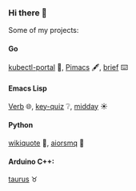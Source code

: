 ### Hi there 👋

Some of my projects:

#### Go
[kubectl-portal](https://github.com/federicotdn/kubectl-portal) 🚪, [Pimacs](https://github.com/federicotdn/pimacs) 🖋️, [brief](https://github.com/federicotdn/brief) ⌨️

#### Emacs Lisp
[Verb](https://github.com/federicotdn/verb) 🌐, [key-quiz](https://github.com/federicotdn/key-quiz) ❔, [midday](https://github.com/federicotdn/midday) ☀️

#### Python
[wikiquote](https://github.com/federicotdn/wikiquote) 💬, [aiorsmq](https://github.com/federicotdn/aiorsmq) 📘

#### Arduino C++:
[taurus](https://github.com/federicotdn/taurus) ♉
